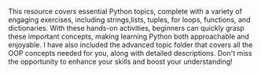 This resource covers essential Python topics, complete with a variety of engaging exercises, including strings,lists, tuples, for loops, functions, and dictionaries.
With these hands-on activities, beginners can quickly grasp these important concepts, making learning Python both approachable and enjoyable.
I have also included the advanced topic folder that covers all the OOP concepts needed for you, along with detailed descriptions.
Don't miss the opportunity to enhance your skills and boost your understanding!
